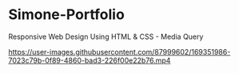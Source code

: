 # Simone-Portfolio
 Responsive Web Design Using HTML & CSS - Media Query


https://user-images.githubusercontent.com/87999602/169351986-7023c79b-0f89-4860-bad3-226f00e22b76.mp4


